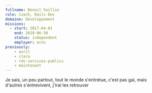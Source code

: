 ```yaml
---
fullname: Benoit Guillou
role: Coach, Rails Dev
domaine: Développement
missions:
  - start: 2017-04-01
    end: 2018-06-30
    status: independent
    employer: octo
previously:
    - avril
    - clara
    - rdv-services-publics
    - maintenant
---
```


Je sais, un peu partout, tout le monde s'entretue, c'est pas gai, mais d'autres s'entrevivent, j'irai les retrouver
